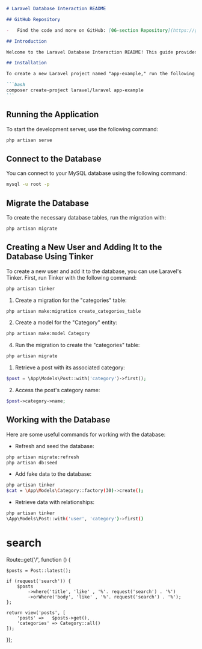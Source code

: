 ````markdown
# Laravel Database Interaction README

## GitHub Repository

-   Find the code and more on GitHub: [06-section Repository](https://github.com/victor90braz/07-section.git)

## Introduction

Welcome to the Laravel Database Interaction README! This guide provides comprehensive instructions for setting up your Laravel project, connecting to a MySQL database, and creating and interacting with users, posts, and categories using the Tinker tool.

## Installation

To create a new Laravel project named "app-example," run the following command:

```bash
composer create-project laravel/laravel app-example
```
````

## Running the Application

To start the development server, use the following command:

```bash
php artisan serve
```

## Connect to the Database

You can connect to your MySQL database using the following command:

```bash
mysql -u root -p
```

## Migrate the Database

To create the necessary database tables, run the migration with:

```bash
php artisan migrate
```

## Creating a New User and Adding It to the Database Using Tinker

To create a new user and add it to the database, you can use Laravel's Tinker. First, run Tinker with the following command:

```bash
php artisan tinker
```

1. Create a migration for the "categories" table:

```bash
php artisan make:migration create_categories_table
```

2. Create a model for the "Category" entity:

```bash
php artisan make:model Category
```

4. Run the migration to create the "categories" table:

```bash
php artisan migrate
```

1. Retrieve a post with its associated category:

```php
$post = \App\Models\Post::with('category')->first();
```

2. Access the post's category name:

```php
$post->category->name;
```

## Working with the Database

Here are some useful commands for working with the database:

-   Refresh and seed the database:

```bash
php artisan migrate:refresh
php artisan db:seed
```

-   Add fake data to the database:

```bash
php artisan tinker
$cat = \App\Models\Category::factory(30)->create();
```

-   Retrieve data with relationships:

```bash
php artisan tinker
\App\Models\Post::with('user', 'category')->first()
```

# search

Route::get('/', function () {

    $posts = Post::latest();

    if (request('search')) {
        $posts
            ->where('title', 'like' , '%'. request('search') . '%')
            ->orWhere('body', 'like' , '%'. request('search') . '%');
    };

    return view('posts', [
        'posts' =>   $posts->get(),
        'categories' => Category::all()
    ]);

});

